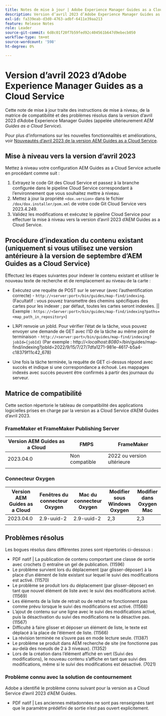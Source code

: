 ```yaml
---
title: Notes de mise à jour | Adobe Experience Manager Guides as a Cloud Service, version d’avril 2023
description: Version d’avril 2023 d’Adobe Experience Manager Guides as a Cloud Service
exl-id: fa339eab-d3d0-4763-adbf-6411e39aa213
feature: Release Notes
role: Leader
source-git-commit: 6d8c01f20f7b59fed92c404561b647d9ebecb050
workflow-type: tm+mt
source-wordcount: '598'
ht-degree: 0%

---
```


# Version d’avril 2023 d’Adobe Experience Manager Guides as a Cloud Service

Cette note de mise à jour traite des instructions de mise à niveau, de la matrice de compatibilité et des problèmes résolus dans la version d’avril 2023 d’Adobe Experience Manager Guides (appelée ultérieurement *AEM Guides as a Cloud Service*).

Pour plus d’informations sur les nouvelles fonctionnalités et améliorations, voir [Nouveautés d’avril 2023 de la version AEM Guides as a Cloud Service](whats-new-2023-4-0.md).

## Mise à niveau vers la version d’avril 2023

Mettez à niveau votre configuration AEM Guides as a Cloud Service actuelle en procédant comme suit :

1. Extrayez le code Git des Cloud Service et passez à la branche configurée dans le pipeline Cloud Service correspondant à l’environnement que vous souhaitez mettre à niveau.
2. Mettez à jour la propriété `<dox.version>` dans le fichier `/dox/dox.installer/pom.xml` de votre code Git Cloud Service vers 2023.4.249.
3. Validez les modifications et exécutez le pipeline Cloud Service pour effectuer la mise à niveau vers la version d’avril 2023 d’AEM Guides as a Cloud Service.

## Procédure d’indexation du contenu existant (uniquement si vous utilisez une version antérieure à la version de septembre d’AEM Guides as a Cloud Service)

Effectuez les étapes suivantes pour indexer le contenu existant et utiliser le nouveau texte de recherche et de remplacement au niveau de la carte :

* Exécutez une requête de POST sur le serveur (avec l’authentification correcte) - `http://<server:port>/bin/guides/map-find/indexing`.
(Facultatif : vous pouvez transmettre des chemins spécifiques des cartes pour les indexer ; par défaut, toutes les cartes seront indexées. || Exemple : `https://<Server:port>/bin/guides/map-find/indexing?paths=<map_path_in_repository>`)

* L’API renvoie un jobId. Pour vérifier l’état de la tâche, vous pouvez envoyer une demande de GET avec l’ID de la tâche au même point de terminaison - `http://<server:port>/bin/guides/map-find/indexing?jobId={jobId}`
(Par exemple : http://&lt;_localhost:8080_>/bin/guides/map-find/indexing?jobId=2022/9/15/7/27/7dfa1271-981e-4617-b5a4-c18379f11c42_678)

* Une fois la tâche terminée, la requête de GET ci-dessus répond avec succès et indique si une correspondance a échoué. Les mappages indexés avec succès peuvent être confirmés à partir des journaux du serveur.

## Matrice de compatibilité

Cette section répertorie le tableau de compatibilité des applications logicielles prises en charge par la version as a Cloud Service d’AEM Guides d’avril 2023.

### FrameMaker et FrameMaker Publishing Server

| Version AEM Guides as a Cloud | FMPS | FrameMaker |
| --- | --- | --- |
| 2023.04.0 | Non compatible | 2022 ou version ultérieure |
| | | |


### Connecteur Oxygen

| Version AEM Guides as a Cloud | Fenêtres du connecteur Oxygen | Mac du connecteur Oxygen | Modifier sous Windows Oxygen | Modifier dans Oxygen Mac |
| --- | --- | --- | --- | --- |
| 2023.04.0 | 2.9-uuid-2 | 2.9-uuid-2 | 2,3 | 2,3 |
|  |  |  |  |



## Problèmes résolus

Les bogues résolus dans différentes zones sont répertoriés ci-dessous :

* PDF natif | La publication de contenu comportant une classe de sortie avec crochets () entraîne un gel de publication. (11596)
* Le problème survient lors du déplacement (par glisser-déposer) à la place d’un élément de liste existant sur lequel le suivi des modifications est activé. (11570)
* Le problème se produit lors du déplacement (par glisser-déposer) en tant que nouvel élément de liste avec le suivi des modifications activé. (11569)
* Les éléments de la liste de retrait ou de retrait ne fonctionnent pas comme prévu lorsque le suivi des modifications est activé. (11568)
* L’ajout de contenu sur une ligne avec le suivi des modifications activé, puis la désactivation du suivi des modifications ne la désactive pas. (11567)
* Difficulté à faire glisser et déposer un élément de liste, le texte est déplacé à la place de l’élément de liste. (11566)
* La révision terminée ne s’ouvre pas en mode lecture seule. (11387)
* Le problème se produit dans AEM recherche de site (ne fonctionne pas au-delà des noeuds de 2 à 3 niveaux). (11352)
* Lors de la création dans l’élément affiché en vert (Suivi des modifications), le nouveau contenu s’affiche en tant que suivi des modifications, même si le suivi des modifications est désactivé. (7021)

### Problème connu avec la solution de contournement

Adobe a identifié le problème connu suivant pour la version as a Cloud Service d’avril 2023 d’AEM Guides.

* PDF natif | Les anciennes métadonnées ne sont pas renseignées tant que le paramètre prédéfini de sortie n’est pas ouvert explicitement.
